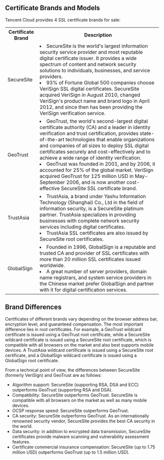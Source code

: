 ## Certificate Brands and Models
Tencent Cloud provides 4 SSL certificate brands for sale:
<table>
<tr>
<th>Certificate Brand</th>
<th>Description</th>
</tr>
<tr>
<td>SecureSite</td>
<td><li>SecureSite is the world's largest information security service provider and most reputable digital certificate issuer. It provides a wide spectrum of content and network security solutions to individuals, businesses, and service providers.</li><li>93% of Fortune Global 500 companies choose VeriSign SSL digital certificates. SecureSite acquired VeriSign in August 2010, changed VeriSign's product name and brand logo in April 2012, and since then has been providing the VeriSign verification service.</li></td>
</tr>
<tr>
<td>GeoTrust</td>
<td><li>GeoTrust, the world's second-largest digital certificate authority (CA) and a leader in identity verification and trust certification, provides state-of-the-art technologies that enable organizations and companies of all sizes to deploy SSL digital certificates securely and cost-effectively and to achieve a wide range of identity verification.</li><li>GeoTrust was founded in 2001, and by 2006, it accounted for 25% of the global market. VeriSign acquired GeoTrust for 125 million USD in May-September 2006, and is now another cost-effective SecureSite SSL certificate brand.</li></td>
</tr>
<tr>
<td>TrustAsia</td>
<td><li>TrustAsia, a brand under Yashu Information Technology (Shanghai) Co., Ltd in the field of information security, is a SecureSite platinum partner. TrustAsia specializes in providing businesses with complete network security services including digital certificates.</li><li>TrustAsia SSL certificates are also issued by SecureSite root certificates.</li></td>
</tr>
<tr>
<td>GlobalSign</td>
<td><li>Founded in 1996, GlobalSign is a reputable and trusted CA and provider of SSL certificates with more than 20 million SSL certificates issued worldwide.</li><li>A great number of server providers, domain name registrars, and system service providers in the Chinese market prefer GlobalSign and partner with it for digital certification services.</li></td>
</tr>
</table>

## Brand Differences
Certificates of different brands vary depending on the browser address bar, encryption level, and guaranteed compensation. The most important difference lies in root certificates. For example, a GeoTrust wildcard certificate is issued using a GeoTrust root certificate, while a SecureSite wildcard certificate is issued using a SecureSite root certificate, which is compatible with all browsers on the market and also best supports mobile devices. A TrustAsia wildcard certificate is issued using a SecureSite root certificate, and a GlobalSign wildcard certificate is issued using a GlobalSign root certificate.

From a technical point of view, the differences between SecureSite (formerly VeriSign) and GeoTrust are as follows:
- Algorithm support: SecureSite (supporting RSA, DSA and ECC) outperforms GeoTrust (supporting RSA and DSA).
- Compatibility: SecureSite outperforms GeoTrust. SecureSite is compatible with all browsers on the market as well as many mobile devices.
- OCSP response speed: SecureSite outperforms GeoTrust.
- CA security: SecureSite outperforms GeoTrust. As an internationally renowned security vendor, SecureSite provides the best CA security in the world.
- Data security: in addition to encrypted data transmission, SecureSite certificates provide malware scanning and vulnerability assessment features.
- Certificate commercial insurance compensation: SecureSite (up to 1.75 million USD) outperforms GeoTrust (up to 1.5 million USD).

